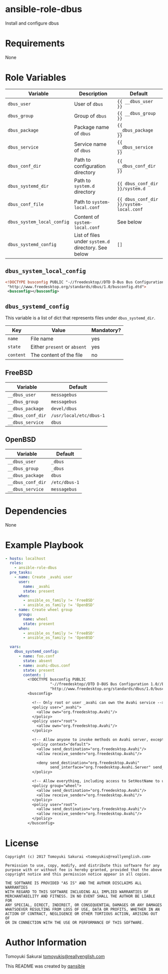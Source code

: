 # ansible-role-dbus

Install and configure dbus

# Requirements

None

# Role Variables

| Variable | Description | Default |
|----------|-------------|---------|
| `dbus_user` | User of `dbus` | `{{ __dbus_user }}` |
| `dbus_group` | Group of `dbus` | `{{ __dbus_group }}` |
| `dbus_package` | Package name of `dbus` | `{{ __dbus_package }}` |
| `dbus_service` | Service name of `dbus` | `{{ __dbus_service }}` |
| `dbus_conf_dir` | Path to configuration directory | `{{ __dbus_conf_dir }}` |
| `dbus_systemd_dir` | Path to `system.d` directory | `{{ dbus_conf_dir }}/system.d` |
| `dbus_conf_file` | Path to `system-local.conf` | `{{ dbus_conf_dir }}/system-local.conf` |
| `dbus_system_local_config` | Content of `system-local.conf` | See below |
| `dbus_systemd_config` | List of files under `system.d` directory. See below | `[]` |

## `dbus_system_local_config`

```xml
<!DOCTYPE busconfig PUBLIC "-//freedesktop//DTD D-Bus Bus Configuration 1.0//EN"
 "http://www.freedesktop.org/standards/dbus/1.0/busconfig.dtd">
 <busconfig></busconfig>
```

## `dbus_systemd_config`

This variable is a list of dict that represents files under
`dbus_systemd_dir`.

| Key | Value | Mandatory? |
|-----|-------|------------|
| `name` | File name | yes |
| `state` | Either `present` or `absent` | yes |
| `content` | The content of the file | no |

## FreeBSD

| Variable | Default |
|----------|---------|
| `__dbus_user` | `messagebus` |
| `__dbus_group` | `messagebus` |
| `__dbus_package` | `devel/dbus` |
| `__dbus_conf_dir` | `/usr/local/etc/dbus-1` |
| `__dbus_service` | `dbus` |

## OpenBSD

| Variable | Default |
|----------|---------|
| `__dbus_user` | `_dbus` |
| `__dbus_group` | `_dbus` |
| `__dbus_package` | `dbus` |
| `__dbus_conf_dir` | `/etc/dbus-1` |
| `__dbus_service` | `messagebus` |

# Dependencies

None

# Example Playbook

```yaml
- hosts: localhost
  roles:
    - ansible-role-dbus
  pre_tasks:
    - name: Create _avahi user
      user:
        name: _avahi
        state: present
      when:
        - ansible_os_family != 'FreeBSD'
        - ansible_os_family != 'OpenBSD'
    - name: Create wheel group
      group:
        name: wheel
        state: present
      when:
        - ansible_os_family != 'FreeBSD'
        - ansible_os_family != 'OpenBSD'

  vars:
    dbus_systemd_config:
      - name: foo.conf
        state: absent
      - name: avahi-dbus.conf
        state: present
        content: |
          <!DOCTYPE busconfig PUBLIC
                    "-//freedesktop//DTD D-BUS Bus Configuration 1.0//EN"
                    "http://www.freedesktop.org/standards/dbus/1.0/busconfig.dtd">
          <busconfig>

            <!-- Only root or user _avahi can own the Avahi service -->
            <policy user="_avahi">
              <allow own="org.freedesktop.Avahi"/>
            </policy>
            <policy user="root">
              <allow own="org.freedesktop.Avahi"/>
            </policy>

            <!-- Allow anyone to invoke methods on Avahi server, except SetHostName -->
            <policy context="default">
              <allow send_destination="org.freedesktop.Avahi"/>
              <allow receive_sender="org.freedesktop.Avahi"/>

              <deny send_destination="org.freedesktop.Avahi"
                    send_interface="org.freedesktop.Avahi.Server" send_member="SetHostName"/>
            </policy>

            <!-- Allow everything, including access to SetHostName to users of the group "wheel" -->
            <policy group="wheel">
              <allow send_destination="org.freedesktop.Avahi"/>
              <allow receive_sender="org.freedesktop.Avahi"/>
            </policy>
            <policy user="root">
              <allow send_destination="org.freedesktop.Avahi"/>
              <allow receive_sender="org.freedesktop.Avahi"/>
            </policy>
          </busconfig>
```

# License

```
Copyright (c) 2017 Tomoyuki Sakurai <tomoyukis@reallyenglish.com>

Permission to use, copy, modify, and distribute this software for any
purpose with or without fee is hereby granted, provided that the above
copyright notice and this permission notice appear in all copies.

THE SOFTWARE IS PROVIDED "AS IS" AND THE AUTHOR DISCLAIMS ALL WARRANTIES
WITH REGARD TO THIS SOFTWARE INCLUDING ALL IMPLIED WARRANTIES OF
MERCHANTABILITY AND FITNESS. IN NO EVENT SHALL THE AUTHOR BE LIABLE FOR
ANY SPECIAL, DIRECT, INDIRECT, OR CONSEQUENTIAL DAMAGES OR ANY DAMAGES
WHATSOEVER RESULTING FROM LOSS OF USE, DATA OR PROFITS, WHETHER IN AN
ACTION OF CONTRACT, NEGLIGENCE OR OTHER TORTIOUS ACTION, ARISING OUT OF
OR IN CONNECTION WITH THE USE OR PERFORMANCE OF THIS SOFTWARE.
```

# Author Information

Tomoyuki Sakurai <tomoyukis@reallyenglish.com>

This README was created by [qansible](https://github.com/trombik/qansible)
